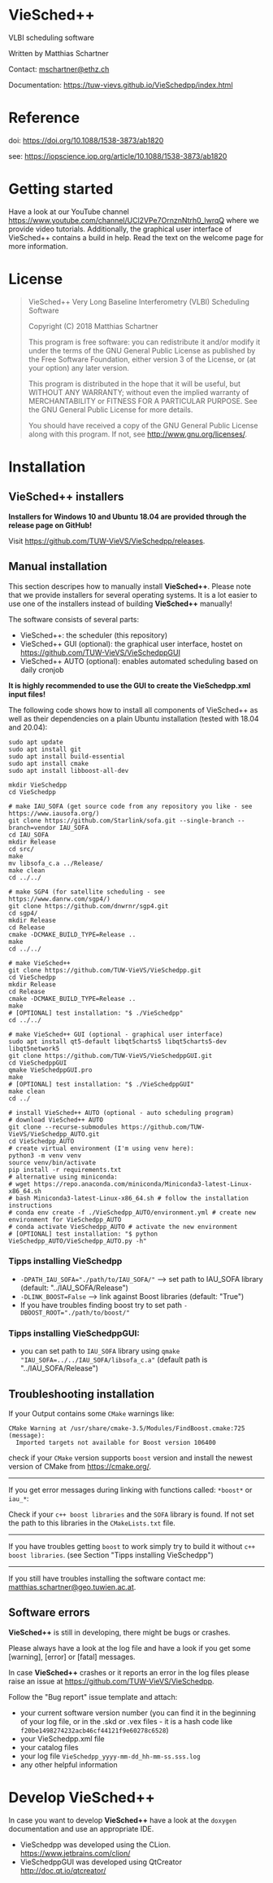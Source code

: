 # VieSched++

VLBI scheduling software

Written by Matthias Schartner

Contact: mschartner@ethz.ch

Documentation: https://tuw-vievs.github.io/VieSchedpp/index.html

# Reference

doi: https://doi.org/10.1088/1538-3873/ab1820

see: https://iopscience.iop.org/article/10.1088/1538-3873/ab1820

# Getting started

Have a look at our YouTube channel 
https://www.youtube.com/channel/UCl2VPe7OrnznNtrh0_lwrqQ where we provide video tutorials. 
Additionally, the graphical user interface of VieSched++ contains a build in help. 
Read the text on the welcome page for more information. 

# License
> VieSched++ Very Long Baseline Interferometry (VLBI) Scheduling Software
>
> Copyright (C) 2018  Matthias Schartner
>
> This program is free software: you can redistribute it and/or modify
> it under the terms of the GNU General Public License as published by
> the Free Software Foundation, either version 3 of the License, or
> (at your option) any later version.
>
> This program is distributed in the hope that it will be useful,
> but WITHOUT ANY WARRANTY; without even the implied warranty of
> MERCHANTABILITY or FITNESS FOR A PARTICULAR PURPOSE.  See the
> GNU General Public License for more details.
>
> You should have received a copy of the GNU General Public License
> along with this program.  If not, see <http://www.gnu.org/licenses/>.

# Installation

## VieSched++ installers 

__Installers for Windows 10 and Ubuntu 18.04 are provided through the release page on GitHub!__

Visit https://github.com/TUW-VieVS/VieSchedpp/releases.

## Manual installation

This section descripes how to manually install __VieSched++__. Please note that we provide installers for several operating systems. It is a lot easier to use one of the installers instead of building __VieSched++__ manually! 

The software consists of several parts:
* VieSched++: the scheduler (this repository)
* VieSched++ GUI (optional): the graphical user interface, hostet on https://github.com/TUW-VieVS/VieSchedppGUI
* VieSched++ AUTO (optional): enables automated scheduling based on daily cronjob 

__It is highly recommended to use the GUI to create the VieSchedpp.xml input files!__

The following code shows how to install all components of VieSched++ as well as their dependencies on a plain Ubuntu installation (tested with 18.04 and 20.04):

	sudo apt update
	sudo apt install git
	sudo apt install build-essential
	sudo apt install cmake 
	sudo apt install libboost-all-dev

	mkdir VieSchedpp
	cd VieSchedpp

	# make IAU_SOFA (get source code from any repository you like - see https://www.iausofa.org/)
	git clone https://github.com/Starlink/sofa.git --single-branch --branch=vendor IAU_SOFA 
	cd IAU_SOFA 
	mkdir Release 
	cd src/
	make 
	mv libsofa_c.a ../Release/
	make clean
	cd ../../
	
	# make SGP4 (for satellite scheduling - see https://www.danrw.com/sgp4/)
	git clone https://github.com/dnwrnr/sgp4.git
	cd sgp4/
	mkdir Release
	cd Release
	cmake -DCMAKE_BUILD_TYPE=Release ..
	make
	cd ../../

	# make VieSched++
	git clone https://github.com/TUW-VieVS/VieSchedpp.git 
	cd VieSchedpp 
	mkdir Release 
	cd Release 
	cmake -DCMAKE_BUILD_TYPE=Release .. 
	make 
	# [OPTIONAL] test installation: "$ ./VieSchedpp" 
	cd ../../

	# make VieSched++ GUI (optional - graphical user interface)
	sudo apt install qt5-default libqt5charts5 libqt5charts5-dev libqt5network5 
	git clone https://github.com/TUW-VieVS/VieSchedppGUI.git 
	cd VieSchedppGUI
	qmake VieSchedppGUI.pro 
	make 
	# [OPTIONAL] test installation: "$ ./VieSchedppGUI" 
	make clean
	cd ../

	# install VieSched++ AUTO (optional - auto scheduling program)
	# download VieSched++ AUTO
	git clone --recurse-submodules https://github.com/TUW-VieVS/VieSchedpp_AUTO.git 
	cd VieSchedpp_AUTO
	# create virtual environment (I'm using venv here):
	python3 -m venv venv
	source venv/bin/activate
	pip install -r requirements.txt
	# alternative using miniconda:
	# wget https://repo.anaconda.com/miniconda/Miniconda3-latest-Linux-x86_64.sh
	# bash Miniconda3-latest-Linux-x86_64.sh # follow the installation instructions
	# conda env create -f ./VieSchedpp_AUTO/environment.yml # create new environment for VieSchedpp_AUTO
	# conda activate VieSchedpp_AUTO # activate the new environment
	# [OPTIONAL] test installation: "$ python VieSchedpp_AUTO/VieSchedpp_AUTO.py -h"


### Tipps installing VieSchedpp
- `-DPATH_IAU_SOFA="./path/to/IAU_SOFA/"` --> set path to IAU_SOFA library (default: "../IAU_SOFA/Release")
- `-DLINK_BOOST=False` --> link against Boost libraries (default: "True")
- If you have troubles finding boost try to set path `-DBOOST_ROOT="./path/to/boost/"` 

### Tipps installing VieSchedppGUI:
- you can set path to `IAU_SOFA` library using `qmake "IAU_SOFA=../../IAU_SOFA/libsofa_c.a"` (default path is "../IAU_SOFA/Release")
 

## Troubleshooting installation

If your Output contains some `CMake` warnings like:

    CMake Warning at /usr/share/cmake-3.5/Modules/FindBoost.cmake:725 (message):
      Imported targets not available for Boost version 106400

check if your `CMake` version supports `boost` version and install the newest version of CMake from https://cmake.org/.

----

If you get error messages during linking with functions called: `*boost*` or `iau_*`:

Check if your `c++ boost libraries` and the `SOFA` library is found. If not set the path to this libraries in the `CMakeLists.txt` file.

----

If you have troubles getting `boost` to work simply try to build it without `c++ boost libraries`. (see Section "Tipps installing VieSchedpp")

----

If you still have troubles installing the software contact me: matthias.schartner@geo.tuwien.ac.at.

## Software errors

__VieSched++__ is still in developing, there might be bugs or crashes.

Please always have a look at the log file and have a look if you get some [warning], [error] or [fatal] messages.

In case __VieSched++__ crashes or it reports an error in the log files please raise an issue at https://github.com/TUW-VieVS/VieSchedpp.

Follow the "Bug report" issue template and attach:
* your current software version number (you can find it in the beginning of your log file, or in the .skd or .vex files - it is a hash code like `f20be1498274232acb46cf44121f9e60278c6528`)
* your VieSchedpp.xml file
* your catalog files
* your log file `VieSchedpp_yyyy-mm-dd_hh-mm-ss.sss.log`
* any other helpful information

# Develop VieSched++

In case you want to develop __VieSched++__ have a look at the `doxygen` documentation and use an appropriate IDE.

* VieSchedpp was developed using the CLion. https://www.jetbrains.com/clion/
* VieSchedppGUI was developed using QtCreator http://doc.qt.io/qtcreator/
